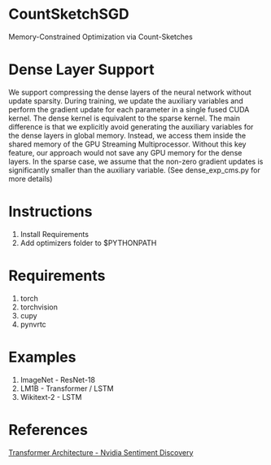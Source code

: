# CountSketchSGD
Memory-Constrained Optimization via Count-Sketches

# Dense Layer Support
We support compressing the dense layers of the neural network without update sparsity. During training, we update the auxiliary variables and perform the gradient update for each parameter in a single fused CUDA kernel. The dense kernel is equivalent to the sparse kernel. The main difference is that we explicitly avoid generating the auxiliary variables for the dense layers in global memory. Instead, we access them inside the shared memory of the GPU Streaming Multiprocessor. Without this key feature, our approach would not save any GPU memory for the dense layers. In the sparse case, we assume that the non-zero gradient updates is significantly smaller than the auxiliary variable. (See dense\_exp\_cms.py for more details)

# Instructions
1. Install Requirements
2. Add optimizers folder to $PYTHONPATH

# Requirements
1. torch
2. torchvision
3. cupy
4. pynvrtc

# Examples
1. ImageNet - ResNet-18
2. LM1B - Transformer / LSTM
3. Wikitext-2 - LSTM

# References
[Transformer Architecture - Nvidia Sentiment Discovery](https://github.com/NVIDIA/sentiment-discovery)
